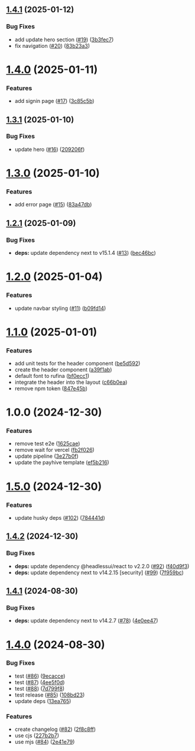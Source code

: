 ## [1.4.1](https://github.com/imevanc/payhive/compare/v1.4.0...v1.4.1) (2025-01-12)


### Bug Fixes

* add update hero section ([#19](https://github.com/imevanc/payhive/issues/19)) ([3b3fec7](https://github.com/imevanc/payhive/commit/3b3fec7b501fb59ab775fdaeb46ccf774e890dfd))
* fix navigation ([#20](https://github.com/imevanc/payhive/issues/20)) ([83b23a3](https://github.com/imevanc/payhive/commit/83b23a36bd820384eede96ca5d4bea513bc681f2))

# [1.4.0](https://github.com/imevanc/payhive/compare/v1.3.1...v1.4.0) (2025-01-11)


### Features

* add signin page ([#17](https://github.com/imevanc/payhive/issues/17)) ([3c85c5b](https://github.com/imevanc/payhive/commit/3c85c5b265fba8936dc6f6f62a6382590c00281c))

## [1.3.1](https://github.com/imevanc/payhive/compare/v1.3.0...v1.3.1) (2025-01-10)


### Bug Fixes

* update hero ([#16](https://github.com/imevanc/payhive/issues/16)) ([209206f](https://github.com/imevanc/payhive/commit/209206fd46361bff100a19466b47600213b6f881))

# [1.3.0](https://github.com/imevanc/payhive/compare/v1.2.1...v1.3.0) (2025-01-10)


### Features

* add error page ([#15](https://github.com/imevanc/payhive/issues/15)) ([83a47db](https://github.com/imevanc/payhive/commit/83a47db94579962cafdd25b9ee368d45196e73f2))

## [1.2.1](https://github.com/imevanc/payhive/compare/v1.2.0...v1.2.1) (2025-01-09)


### Bug Fixes

* **deps:** update dependency next to v15.1.4 ([#13](https://github.com/imevanc/payhive/issues/13)) ([bec46bc](https://github.com/imevanc/payhive/commit/bec46bc8da27b4e69f8bc7a063c93a5ab12e49f9))

# [1.2.0](https://github.com/imevanc/payhive/compare/v1.1.0...v1.2.0) (2025-01-04)


### Features

* update navbar styling ([#11](https://github.com/imevanc/payhive/issues/11)) ([b09fd14](https://github.com/imevanc/payhive/commit/b09fd14aa8ea9c32d1ef11760979243acdb2ce58))

# [1.1.0](https://github.com/imevanc/payhive/compare/v1.0.0...v1.1.0) (2025-01-01)


### Features

* add unit tests for the header component ([be5d592](https://github.com/imevanc/payhive/commit/be5d59201d863d6a8f62f3b0fa335d8ecb1e6a8a))
* create the header component ([a39f1ab](https://github.com/imevanc/payhive/commit/a39f1ab91d5066283b84805427d1b76dcfad5a26))
* default font to rufina ([bf0ecc1](https://github.com/imevanc/payhive/commit/bf0ecc193723825809e56f172e96bc42b4c1e56e))
* integrate the header into the layout ([c66b0ea](https://github.com/imevanc/payhive/commit/c66b0ea3b6b80aa8f6293c7ca1e47d4ae29fe7c5))
* remove npm token ([847e45b](https://github.com/imevanc/payhive/commit/847e45b162c55cb7dcd588ab4b3d34339eb5acf9))

# 1.0.0 (2024-12-30)


### Features

* remove test e2e ([1625cae](https://github.com/imevanc/payhive/commit/1625caefb3ee7139f90d39fe78b82aec291b7b3a))
* remove wait for vercel ([fb2f026](https://github.com/imevanc/payhive/commit/fb2f026e225cf6c537000db34e285fa6f54e8bd9))
* update pipeline ([3e27b0f](https://github.com/imevanc/payhive/commit/3e27b0f488b847351676f726c6dd2441774da47f))
* update the payhive template ([ef5b216](https://github.com/imevanc/payhive/commit/ef5b216faabc5613a01e57b7bbc7c99897fc785a))

# [1.5.0](https://github.com/imevanc/nextjs-starter/compare/v1.4.2...v1.5.0) (2024-12-30)


### Features

* update husky deps ([#102](https://github.com/imevanc/nextjs-starter/issues/102)) ([784441d](https://github.com/imevanc/nextjs-starter/commit/784441da5f50fdc0a700607541ed8ed9ced166d8))

## [1.4.2](https://github.com/imevanc/nextjs-starter/compare/v1.4.1...v1.4.2) (2024-12-30)


### Bug Fixes

* **deps:** update dependency @headlessui/react to v2.2.0 ([#92](https://github.com/imevanc/nextjs-starter/issues/92)) ([f40d9f3](https://github.com/imevanc/nextjs-starter/commit/f40d9f36c315b359b000b2a90cfa5e90d2609d50))
* **deps:** update dependency next to v14.2.15 [security] ([#99](https://github.com/imevanc/nextjs-starter/issues/99)) ([7f959bc](https://github.com/imevanc/nextjs-starter/commit/7f959bce7ef3a7093f77f8f8ba62d58517dca9a9))

## [1.4.1](https://github.com/imevanc/nextjs-starter/compare/v1.4.0...v1.4.1) (2024-08-30)


### Bug Fixes

* **deps:** update dependency next to v14.2.7 ([#78](https://github.com/imevanc/nextjs-starter/issues/78)) ([4e0ee47](https://github.com/imevanc/nextjs-starter/commit/4e0ee47f386cc5882fbdf153d413ae32bc9777d5))

# [1.4.0](https://github.com/imevanc/nextjs-starter/compare/v1.3.0...v1.4.0) (2024-08-30)


### Bug Fixes

* test ([#86](https://github.com/imevanc/nextjs-starter/issues/86)) ([9ecacce](https://github.com/imevanc/nextjs-starter/commit/9ecacce5d4945ac440903285110dd1f74b04a313))
* test ([#87](https://github.com/imevanc/nextjs-starter/issues/87)) ([4ee5f0d](https://github.com/imevanc/nextjs-starter/commit/4ee5f0d627d0ce35804c3b06ad955a2658263250))
* test ([#88](https://github.com/imevanc/nextjs-starter/issues/88)) ([7d799f8](https://github.com/imevanc/nextjs-starter/commit/7d799f8860f2eb9b2c38f341efcff91d5b19e933))
* test release ([#85](https://github.com/imevanc/nextjs-starter/issues/85)) ([108bd23](https://github.com/imevanc/nextjs-starter/commit/108bd232654ee49ef31bb055281154718bc05260))
* update deps ([13ea765](https://github.com/imevanc/nextjs-starter/commit/13ea765370eb82dba0c49aaa323c2677162a65f3))


### Features

* create changelog ([#82](https://github.com/imevanc/nextjs-starter/issues/82)) ([2f8c8ff](https://github.com/imevanc/nextjs-starter/commit/2f8c8ffbfebd54ab3bb2995b1232a58474e0a5c2))
* use cjs ([227b2b7](https://github.com/imevanc/nextjs-starter/commit/227b2b7700c1901daddabc654e7176d15f49a449))
* use mjs ([#84](https://github.com/imevanc/nextjs-starter/issues/84)) ([2e41e79](https://github.com/imevanc/nextjs-starter/commit/2e41e790438ae09d99f332b80aa480ad1fc0efb3))
